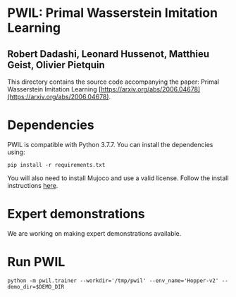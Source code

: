 PWIL: Primal Wasserstein Imitation Learning
===
Robert Dadashi, Leonard Hussenot, Matthieu Geist, Olivier Pietquin
---

This directory contains the source code accompanying the paper:
Primal Wasserstein Imitation Learning [https://arxiv.org/abs/2006.04678](https://arxiv.org/abs/2006.04678).

# Dependencies

PWIL is compatible with Python 3.7.7. You can install the dependencies using:

    pip install -r requirements.txt

You will also need to install Mujoco and use a valid license. Follow the install
instructions [here](https://github.com/openai/mujoco-py).

# Expert demonstrations
We are working on making expert demonstrations available.

# Run PWIL

    python -m pwil.trainer --workdir='/tmp/pwil' --env_name='Hopper-v2' --demo_dir=$DEMO_DIR

